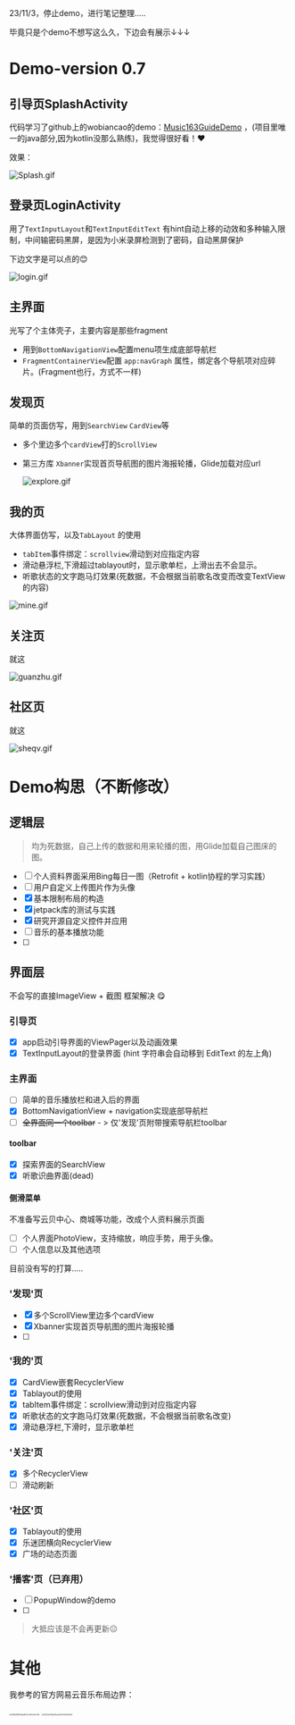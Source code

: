 23/11/3，停止demo，进行笔记整理.....

毕竟只是个demo不想写这么久，下边会有展示↓↓↓

# Demo-version 0.7 

## 引导页SplashActivity

代码学习了github上的wobiancao的demo：[Music163GuideDemo](https://github.com/wobiancao/Music163GuideDemo) ，(项目里唯一的java部分,因为kotlin没那么熟练)，我觉得很好看！:heart:

效果：

![Splash.gif](https://s2.loli.net/2023/11/03/mudPFAqS58fGk9e.gif)



## 登录页LoginActivity

用了`TextInputLayout`和`TextInputEditText`  有hint自动上移的动效和多种输入限制，中间输密码黑屏，是因为小米录屏检测到了密码，自动黑屏保护

下边文字是可以点的:blush:

![login.gif](https://s2.loli.net/2023/11/03/wM8JDkZVc2QfNxj.gif)

## 主界面

光写了个主体壳子，主要内容是那些fragment

- 用到`BottomNavigationView`配置menu项生成底部导航栏
- `FragmentContainerView`配置 `app:navGraph` 属性，绑定各个导航项对应碎片。(Fragment也行，方式不一样)



## 发现页

简单的页面仿写，用到`SearchView` `CardView`等

- 多个里边多个`cardView`打的`ScrollView`

- 第三方库 `Xbanner`实现首页导航图的图片海报轮播，Glide加载对应url

  ![explore.gif](https://s2.loli.net/2023/11/03/E9nbTczhaIQDlFC.gif)

## 我的页

大体界面仿写，以及`TabLayout` 的使用

- `tabItem`事件绑定：`scrollview`滑动到对应指定内容
- 滑动悬浮栏,下滑超过tablayout时，显示歌单栏，上滑出去不会显示。
- 听歌状态的文字跑马灯效果(死数据，不会根据当前歌名改变而改变TextView的内容)

![mine.gif](https://s2.loli.net/2023/11/03/PosthHKYMlIRn4E.gif)

## 关注页

就这

![guanzhu.gif](https://s2.loli.net/2023/11/03/ypqxjSRCEcU5Hhn.gif)

## 社区页

就这

![sheqv.gif](https://s2.loli.net/2023/11/03/8qK5lWwuvJIS6fA.gif)



# Demo构思（不断修改）

## 逻辑层

> 均为死数据，自己上传的数据和用来轮播的图，用Glide加载自己图床的图。

- [ ] 个人资料界面采用Bing每日一图（Retrofit + kotlin协程的学习实践）
- [ ] 用户自定义上传图片作为头像
- [x] 基本限制布局的构造
- [x] jetpack库的测试与实践
- [x] 研究开源自定义控件并应用
- [ ] 音乐的基本播放功能
- [ ] 

## 界面层

不会写的直接ImageView + 截图 框架解决 :yum:

### 引导页

- [x] app启动引导界面的ViewPager以及动画效果
- [x] TextInputLayout的登录界面 (hint 字符串会自动移到 EditText 的左上角)

### 主界面

- [ ] 简单的音乐播放栏和进入后的界面
- [x] BottomNavigationView + navigation实现底部导航栏
- [ ] ~~全界面同一个toolbar~~  - >  仅'发现'页附带搜索导航栏toolbar 

#### toolbar

- [x] 探索界面的SearchView
- [x] 听歌识曲界面(dead)

#### 侧滑菜单

不准备写云贝中心、商城等功能，改成个人资料展示页面

- [ ] 个人界面PhotoView，支持缩放，响应手势，用于头像。
- [ ] 个人信息以及其他选项

目前没有写的打算.....

### '发现'页

- [x] 多个ScrollView里边多个cardView
- [x] Xbanner实现首页导航图的图片海报轮播
- [ ] 

### '我的'页

- [x] CardView嵌套RecyclerView
- [x] Tablayout的使用
- [x] tabItem事件绑定：scrollview滑动到对应指定内容
- [x] 听歌状态的文字跑马灯效果(死数据，不会根据当前歌名改变)
- [x] 滑动悬浮栏,下滑时，显示歌单栏

### '关注'页

- [x] 多个RecyclerView
- [ ] 滑动刷新

### '社区'页

- [x] Tablayout的使用
- [x] 乐迷团横向RecyclerView
- [x] 广场的动态页面

### '播客'页（已弃用）

- [ ] PopupWindow的demo
- [ ] 





> 大抵应该是不会再更新:neutral_face:
>

# 其他

我参考的官方网易云音乐布局边界：

<img src="https://s2.loli.net/2023/10/22/41SiVRDo7z38uJ9.jpg" alt="0160b808508dea9f22c7e65c5b7e325" style="zoom:20%;" />

<img src="https://s2.loli.net/2023/10/22/p3CisIzJgEqMNuY.jpg" alt="d0443a7446d255cdd33c552267d3153" style="zoom:20%;" />